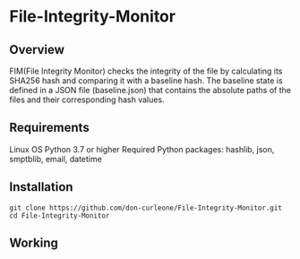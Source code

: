 # File-Integrity-Monitor
## Overview
FIM(File Integrity Monitor) checks the integrity of the file by calculating its SHA256 hash and comparing it with a baseline hash. The baseline state is defined in a JSON file (baseline.json) that contains the absolute paths of the files and their corresponding hash values.

## Requirements
Linux OS
Python 3.7 or higher
Required Python packages: hashlib, json, smptblib, email, datetime

## Installation
````
git clone https://github.com/don-curleone/File-Integrity-Monitor.git
cd File-Integrity-Monitor
````

## Working

